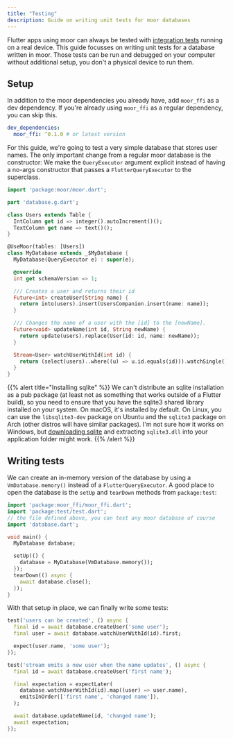 ```yaml
---
title: "Testing"
description: Guide on writing unit tests for moor databases
---
```


Flutter apps using moor can always be tested with [integration tests](https://flutter.dev/docs/cookbook/testing/integration/introduction)
running on a real device. This guide focusses on writing unit tests for a database written in moor.
Those tests can be run and debugged on your computer without additional setup, you don't a
physical device to run them.

## Setup
In addition to the moor dependencies you already have, add `moor_ffi` as a dev dependency. If you're already using `moor_ffi`
as a regular dependency, you can skip this.
```yaml
dev_dependencies:
  moor_ffi: ^0.1.0 # or latest version
```

For this guide, we're going to test a very simple database that stores user names. The only important change from a regular moor
database is the constructor: We make the `QueryExecutor` argument explicit instead of having a no-args constructor that passes
a `FlutterQueryExecutor` to the superclass.
```dart
import 'package:moor/moor.dart';

part 'database.g.dart';

class Users extends Table {
  IntColumn get id => integer().autoIncrement()();
  TextColumn get name => text()();
}

@UseMoor(tables: [Users])
class MyDatabase extends _$MyDatabase {
  MyDatabase(QueryExecutor e) : super(e);

  @override
  int get schemaVersion => 1;

  /// Creates a user and returns their id
  Future<int> createUser(String name) {
    return into(users).insert(UsersCompanion.insert(name: name));
  }

  /// Changes the name of a user with the [id] to the [newName].
  Future<void> updateName(int id, String newName) {
    return update(users).replace(User(id: id, name: newName));
  }

  Stream<User> watchUserWithId(int id) {
    return (select(users)..where((u) => u.id.equals(id))).watchSingle();
  }
}
```

{{% alert title="Installing sqlite" %}}
We can't distribute an sqlite installation as a pub package (at least
not as something that works outside of a Flutter build), so you need
to ensure that you have the sqlite3 shared library installed on your
system. On macOS, it's installed by default. On Linux, you can use the
`libsqlite3-dev` package on Ubuntu and the `sqlite3` package on Arch
(other distros will have similar packages). I'm not sure how it works
on Windows, but [downloading sqlite](https://www.sqlite.org/download.html)
and extracting `sqlite3.dll` into your application folder might work.
{{% /alert %}}

## Writing tests

We can create an in-memory version of the database by using a 
`VmDatabase.memory()` instead of a `FlutterQueryExecutor`. A good
place to open the database is the `setUp` and `tearDown` methods from
`package:test`:
```dart
import 'package:moor_ffi/moor_ffi.dart';
import 'package:test/test.dart';
// the file defined above, you can test any moor database of course
import 'database.dart'; 

void main() {
  MyDatabase database;

  setUp(() {
    database = MyDatabase(VmDatabase.memory());
  });
  tearDown(() async {
    await database.close();
  });
}
```

With that setup in place, we can finally write some tests:
```dart
test('users can be created', () async {
  final id = await database.createUser('some user');
  final user = await database.watchUserWithId(id).first;

  expect(user.name, 'some user');
});

test('stream emits a new user when the name updates', () async {
  final id = await database.createUser('first name');

  final expectation = expectLater(
    database.watchUserWithId(id).map((user) => user.name),
    emitsInOrder(['first name', 'changed name']),
  );

  await database.updateName(id, 'changed name');
  await expectation;
});
```